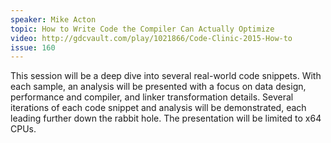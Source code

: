 ```yaml
---
speaker: Mike Acton
topic: How to Write Code the Compiler Can Actually Optimize
video: http://gdcvault.com/play/1021866/Code-Clinic-2015-How-to
issue: 160
---
```


This session will be a deep dive into several real-world code snippets. With each sample, an analysis will be presented with a focus on data design, performance and compiler, and linker transformation details. Several iterations of each code snippet and analysis will be demonstrated, each leading further down the rabbit hole. The presentation will be limited to x64 CPUs.

